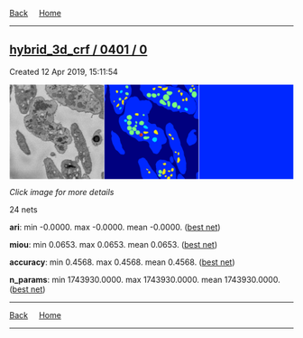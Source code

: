 
[Back](..)&nbsp;&nbsp;&nbsp;&nbsp;&nbsp;[Home](https://leapmanlab.github.io/snapshots)

---

<div class="summary"><a href="0"><h2>hybrid_3d_crf / 0401 / 0</h2></a><p>Created 12 Apr 2019, 15:11:54
</p><a href="0"><img src="0/22/media/summary.png" align="center"></a><p><i>Click image for more details</i>
</p></div>

24 nets

**ari**: min -0.0000. max -0.0000. mean -0.0000.  ([best net](0/22))

**miou**: min 0.0653. max 0.0653. mean 0.0653.  ([best net](0/22))

**accuracy**: min 0.4568. max 0.4568. mean 0.4568.  ([best net](0/22))

**n_params**: min 1743930.0000. max 1743930.0000. mean 1743930.0000.  ([best net](0/22))

---

[Back](..)&nbsp;&nbsp;&nbsp;&nbsp;&nbsp;[Home](https://leapmanlab.github.io/snapshots)

---